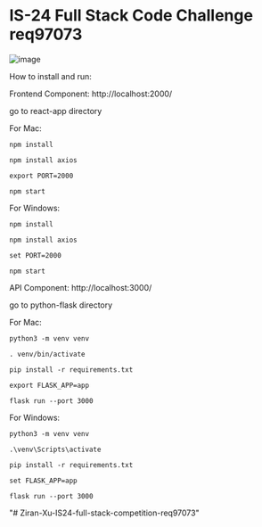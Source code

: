 # IS-24 Full Stack Code Challenge req97073

![image](https://user-images.githubusercontent.com/83620571/229234270-03dce444-06ae-4090-9d1c-aa7f17203c99.png)


How to install and run:

Frontend Component: 
http://localhost:2000/

go to react-app directory

For Mac:
```
npm install
```
```
npm install axios
```
```
export PORT=2000
```
```
npm start
```

For Windows: 
```
npm install
```
```
npm install axios
```
```
set PORT=2000
```
```
npm start
```

API Component:
http://localhost:3000/

go to python-flask directory


For Mac: 
```
python3 -m venv venv
```
```
. venv/bin/activate
``` 
```
pip install -r requirements.txt
```
```
export FLASK_APP=app
``` 
```
flask run --port 3000
```

For Windows: 
```
python3 -m venv venv
```
```
.\venv\Scripts\activate
```
```
pip install -r requirements.txt
```
```
set FLASK_APP=app
```
```
flask run --port 3000
```
"# Ziran-Xu-IS24-full-stack-competition-req97073" 
